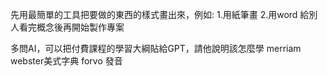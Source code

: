先用最簡單的工具把要做的東西的樣式畫出來，例如:
1.用紙筆畫
2.用word
給別人看完概念後再開始製作專案

多問AI，可以把付費課程的學習大綱貼給GPT，請他說明該怎麼學
merriam webster美式字典
forvo 發音